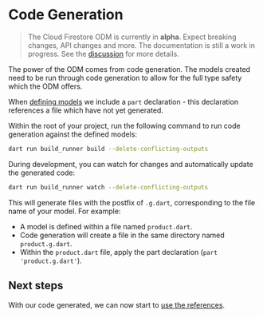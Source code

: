 # Code Generation

> The Cloud Firestore ODM is currently in **alpha**. Expect breaking changes, API changes and more. The documentation is still a work in progress. See the [discussion](https://github.com/firebase/flutterfire/discussions/7475) for more details.

The power of the ODM comes from code generation. The models created need to be run through
code generation to allow for the full type safety which the ODM offers.

When [defining models](./defining-models.md) we include a `part` declaration -
this declaration references a file which have not yet generated.

Within the root of your project, run the following command to run code
generation against the defined models:

```bash
dart run build_runner build --delete-conflicting-outputs
```

During development, you can watch for changes and automatically update the
generated code:

```bash
dart run build_runner watch --delete-conflicting-outputs
```

This will generate files with the postfix of `.g.dart`, corresponding to the
file name of your model. For example:

- A model is defined within a file named `product.dart`.
- Code generation will create a file in the same directory named `product.g.dart`.
- Within the `product.dart` file, apply the part declaration (`part 'product.g.dart'`).

## Next steps

With our code generated, we can now start to [use the references](./references.md).
